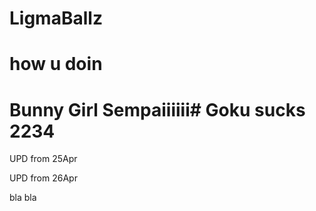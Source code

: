 # LigmaBallz
# how u doin
# Bunny Girl Sempaiiiiii# Goku sucks 2234

UPD from 25Apr

UPD from 26Apr


bla bla